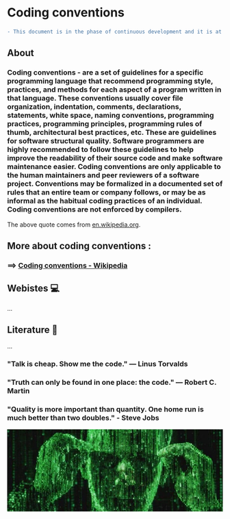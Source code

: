# Coding conventions

```diff
- This document is in the phase of continuous development and it is at a very early stage.
```

## About

### Coding conventions - are a set of guidelines for a specific programming language that recommend programming style, practices, and methods for each aspect of a program written in that language. These conventions usually cover file organization, indentation, comments, declarations, statements, white space, naming conventions, programming practices, programming principles, programming rules of thumb, architectural best practices, etc. These are guidelines for software structural quality. Software programmers are highly recommended to follow these guidelines to help improve the readability of their source code and make software maintenance easier. Coding conventions are only applicable to the human maintainers and peer reviewers of a software project. Conventions may be formalized in a documented set of rules that an entire team or company follows, or may be as informal as the habitual coding practices of an individual. Coding conventions are not enforced by compilers.

The above quote comes from [en.wikipedia.org](https://en.wikipedia.org/).

## More about coding conventions :
### ==> [Coding conventions - Wikipedia](https://en.wikipedia.org/wiki/Coding_conventions)


##  Webistes :computer:
...

##  Literature :book:
...


### "Talk is cheap. Show me the code." ― Linus Torvalds 
### "Truth can only be found in one place: the code." ― Robert C. Martin
### "Quality is more important than quantity. One home run is much better than two doubles." - Steve Jobs

![alt text](https://raw.githubusercontent.com/jakubgania/coding-conventions/master/The-Matrix-code.jpg)

